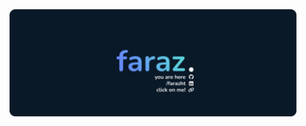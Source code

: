 <a href="https://farazht.github.io/portfolio/">
  <img src="https://raw.githubusercontent.com/farazht/farazht/main/rounded-with-links.png">
</a>
